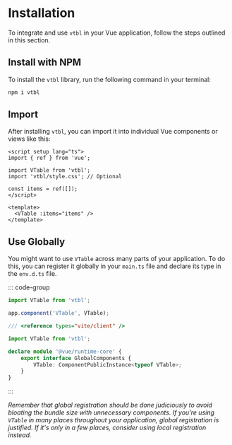 # Installation

To integrate and use `vtbl` in your Vue application, follow the steps outlined in this section.

## Install with NPM

To install the `vtbl` library, run the following command in your terminal:

```bash
npm i vtbl
```

## Import

After installing `vtbl`, you can import it into individual Vue components or views like this:

```vue{4,5}
<script setup lang="ts">
import { ref } from 'vue';

import VTable from 'vtbl';
import 'vtbl/style.css'; // Optional

const items = ref([]);
</script>

<template>
  <VTable :items="items" />
</template>
```

## Use Globally

You might want to use `VTable` across many parts of your application. To do this, you can register it globally in your `main.ts` file and declare its type in the `env.d.ts` file.

::: code-group

```ts [main.ts]
import VTable from 'vtbl';

app.component('VTable', VTable);
```

```ts [env.d.ts]
/// <reference types="vite/client" />

import VTable from 'vtbl';

declare module '@vue/runtime-core' {
	export interface GlobalComponents {
		VTable: ComponentPublicInstance<typeof VTable>;
	}
}
```

:::

_Remember that global registration should be done judiciously to avoid bloating the bundle size with unnecessary components. If you're using `VTable` in many places throughout your application, global registration is justified. If it's only in a few places, consider using local registration instead._

